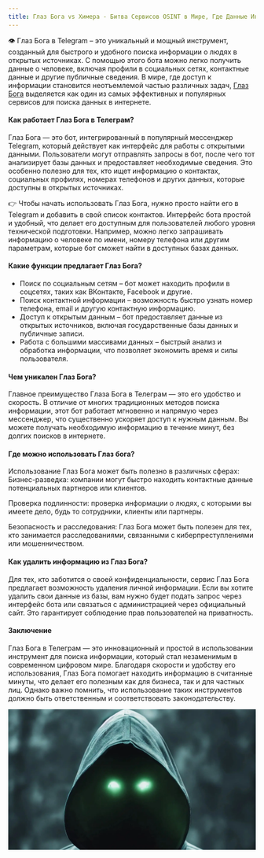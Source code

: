 ```yaml
---
title: Глаз Бога vs Химера - Битва Сервисов OSINT в Мире, Где Данные Играют Ключевую Роль
---
```


👁 Глаз Бога в Telegram – это уникальный и мощный инструмент, созданный для быстрого и удобного поиска информации о людях в открытых источниках. С помощью этого бота можно легко получить данные о человеке, включая профили в социальных сетях, контактные данные и другие публичные сведения. В мире, где доступ к информации становится неотъемлемой частью различных задач, [Глаз Бога](/EyeofGod/) выделяется как один из самых эффективных и популярных сервисов для поиска данных в интернете.

#### Как работает Глаз Бога в Телеграм?

Глаз Бога — это бот, интегрированный в популярный мессенджер Telegram, который действует как интерфейс для работы с открытыми данными. Пользователи могут отправлять запросы в бот, после чего тот анализирует базы данных и предоставляет необходимые сведения. Это особенно полезно для тех, кто ищет информацию о контактах, социальных профилях, номерах телефонов и других данных, которые доступны в открытых источниках.

👉 Чтобы начать использовать Глаз Бога, нужно просто найти его в Telegram и добавить в свой список контактов. Интерфейс бота простой и удобный, что делает его доступным для пользователей любого уровня технической подготовки. Например, можно легко запрашивать информацию о человеке по имени, номеру телефона или другим параметрам, которые бот сможет найти в доступных базах данных.

#### Какие функции предлагает Глаз Бога?

- Поиск по социальным сетям – бот может находить профили в соцсетях, таких как ВКонтакте, Facebook и другие.  
- Поиск контактной информации – возможность быстро узнать номер телефона, email и другую контактную информацию.  
- Доступ к открытым данным – бот предоставляет данные из открытых источников, включая государственные базы данных и публичные записи.  
- Работа с большими массивами данных – быстрый анализ и обработка информации, что позволяет экономить время и силы пользователя.

#### Чем уникален Глаз Бога?

Главное преимущество Глаза Бога в Телеграм — это его удобство и скорость. В отличие от многих традиционных методов поиска информации, этот бот работает мгновенно и напрямую через мессенджер, что существенно ускоряет доступ к нужным данным. Вы можете получать необходимую информацию в течение минут, без долгих поисков в интернете.

#### Где можно использовать Глаз бога?

Использование Глаз Бога может быть полезно в различных сферах:
Бизнес-разведка: компании могут быстро находить контактные данные потенциальных партнеров или клиентов. 

Проверка подлинности: проверка информации о людях, с которыми вы имеете дело, будь то сотрудники, клиенты или партнеры.

Безопасность и расследования: Глаз Бога может быть полезен для тех, кто занимается расследованиями, связанными с киберпреступлениями или мошенничеством.

#### Как удалить информацию из Глаз Бога?

Для тех, кто заботится о своей конфиденциальности, сервис Глаз Бога предлагает возможность удаления личной информации. Если вы хотите удалить свои данные из базы, вам нужно будет подать запрос через интерфейс бота или связаться с администрацией через официальный сайт. Это гарантирует соблюдение прав пользователей на приватность.

#### Заключение

Глаз Бога в Телеграм — это инновационный и простой в использовании инструмент для поиска информации, который стал незаменимым в современном цифровом мире. Благодаря скорости и удобству его использования, Глаз Бога помогает находить информацию в считанные минуты, что делает его полезным как для бизнеса, так и для частных лиц. Однако важно помнить, что использование таких инструментов должно быть ответственным и соответствовать законодательству.

![](/images/glaz5.webp)
